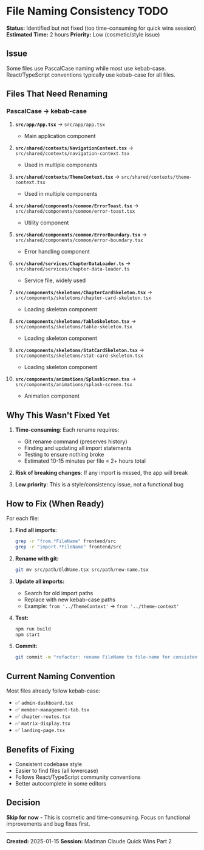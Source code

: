 # File Naming Consistency TODO

**Status:** Identified but not fixed (too time-consuming for quick wins session)
**Estimated Time:** 2 hours
**Priority:** Low (cosmetic/style issue)

## Issue

Some files use PascalCase naming while most use kebab-case. React/TypeScript conventions typically use kebab-case for all files.

## Files That Need Renaming

### PascalCase → kebab-case

1. **`src/app/App.tsx`** → `src/app/app.tsx`
   - Main application component

2. **`src/shared/contexts/NavigationContext.tsx`** → `src/shared/contexts/navigation-context.tsx`
   - Used in multiple components

3. **`src/shared/contexts/ThemeContext.tsx`** → `src/shared/contexts/theme-context.tsx`
   - Used in multiple components

4. **`src/shared/components/common/ErrorToast.tsx`** → `src/shared/components/common/error-toast.tsx`
   - Utility component

5. **`src/shared/components/common/ErrorBoundary.tsx`** → `src/shared/components/common/error-boundary.tsx`
   - Error handling component

6. **`src/shared/services/ChapterDataLoader.ts`** → `src/shared/services/chapter-data-loader.ts`
   - Service file, widely used

7. **`src/components/skeletons/ChapterCardSkeleton.tsx`** → `src/components/skeletons/chapter-card-skeleton.tsx`
   - Loading skeleton component

8. **`src/components/skeletons/TableSkeleton.tsx`** → `src/components/skeletons/table-skeleton.tsx`
   - Loading skeleton component

9. **`src/components/skeletons/StatCardSkeleton.tsx`** → `src/components/skeletons/stat-card-skeleton.tsx`
   - Loading skeleton component

10. **`src/components/animations/SplashScreen.tsx`** → `src/components/animations/splash-screen.tsx`
    - Animation component

## Why This Wasn't Fixed Yet

1. **Time-consuming**: Each rename requires:
   - Git rename command (preserves history)
   - Finding and updating all import statements
   - Testing to ensure nothing broke
   - Estimated 10-15 minutes per file = 2+ hours total

2. **Risk of breaking changes**: If any import is missed, the app will break

3. **Low priority**: This is a style/consistency issue, not a functional bug

## How to Fix (When Ready)

For each file:

1. **Find all imports:**
   ```bash
   grep -r "from.*FileName" frontend/src
   grep -r "import.*FileName" frontend/src
   ```

2. **Rename with git:**
   ```bash
   git mv src/path/OldName.tsx src/path/new-name.tsx
   ```

3. **Update all imports:**
   - Search for old import paths
   - Replace with new kebab-case paths
   - Example: `from '../ThemeContext'` → `from '../theme-context'`

4. **Test:**
   ```bash
   npm run build
   npm start
   ```

5. **Commit:**
   ```bash
   git commit -m "refactor: rename FileName to file-name for consistency"
   ```

## Current Naming Convention

Most files already follow kebab-case:
- ✅ `admin-dashboard.tsx`
- ✅ `member-management-tab.tsx`
- ✅ `chapter-routes.tsx`
- ✅ `matrix-display.tsx`
- ✅ `landing-page.tsx`

## Benefits of Fixing

- Consistent codebase style
- Easier to find files (all lowercase)
- Follows React/TypeScript community conventions
- Better autocomplete in some editors

## Decision

**Skip for now** - This is cosmetic and time-consuming. Focus on functional improvements and bug fixes first.

---

**Created:** 2025-01-15
**Session:** Madman Claude Quick Wins Part 2
